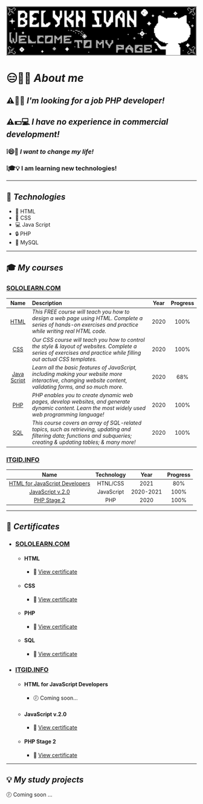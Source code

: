 <!-- Belykh Ivan (Biskabos) My README.md -->

![Belykh Ivan header][]

# 😑📝💬 _About me_
## ⚠️👷🔎 _I'm looking for a job PHP developer!_
## ⚠️💵💻 _I have no experience in commercial development!_
### ❕😄💎 _I want to change my life!_
### ❕🎓💡 I am learning new technologies!

---

## 🔧 _Technologies_
+ 📄 HTML
+ 🎨 CSS
+ 💻 Java Script
+ 🔒 PHP
+ 📁 MySQL

---

## 🎓 _My courses_
### [SOLOLEARN.COM][]
Name | Description | Year | Progress
:---: | :--- | :---: | :---:
 [HTML][] | _This FREE course will teach you how to design a web page using HTML. Complete a series of hands-on exercises and practice while writing real HTML code._ | 2020 | 100%
[CSS][] | _Our CSS course will teach you how to control the style & layout of websites. Complete a series of exercises and practice while filling out actual CSS templates._ | 2020 | 100%
[Java Script][] | _Learn all the basic features of JavaScript, including making your website more interactive, changing website content, validating forms, and so much more._ | 2020 | 68%
[PHP][] | _PHP enables you to create dynamic web pages, develop websites, and generate dynamic content. Learn the most widely used web programming language!_ | 2020 | 100%
[SQL][] | _This course covers an array of SQL-related topics, such as retrieving, updating and filtering data; functions and subqueries; creating & updating tables; & many more!_ | 2020 | 100%

### [ITGID.INFO][]
Name | Technology | Year | Progress
:---: | :---: | :---: | :---:
[HTML for JavaScript Developers][] | HTNL/CSS | 2021 | 80%
[JavaScript v.2.0][] | JavaScript | 2020-2021 | 100%
[PHP Stage 2][] | PHP | 2020 | 100%

---

## 📖 _Certificates_
+ ### [SOLOLEARN.COM][]
  + #### HTML
    + 🔎 [View certificate][sc1]
  + #### CSS
    + 🔎 [View certificate][sc2]
  + #### PHP
    + 🔎 [View certificate][sc3]
  + #### SQL
    + 🔎 [View certificate][sc4]
+ ### [ITGID.INFO][]
  + #### HTML for JavaScript Developers
    + 🕖 Coming soon...
  + #### JavaScript v.2.0
    + 🔎 [View certificate][ic2]
  + #### PHP Stage 2
    + 🔎 [View certificate][ic3]

---

## 💡 _My study projects_
🕖 Coming soon ...

<!-- My links -->
<!-- Header -->
[Belykh Ivan header]: ./images/Belykh_Ivan_header.png "Belykh Ivan (Biskabos)"

<!-- SOLOLEARN.COM -->
[SOLOLEARN.COM]: https://www.sololearn.com/learning "Go to page"

[HTML]: https://www.sololearn.com/learning/1014 "Go to page"

[CSS]: https://www.sololearn.com/learning/1023 "Go to page"

[Java Script]: https://www.sololearn.com/learning/1024 "Go to page"

[PHP]: https://www.sololearn.com/learning/1059 "Go to page"

[SQL]: https://www.sololearn.com/learning/1060 "Go to page"

<!-- ITGID.INFO -->
[ITGID.INFO]: https://itgid.info/ "Go to page"

[HTML for JavaScript Developers]: https://itgid.info/course/html "Go to page"

[JavaScript v.2.0]: https://itgid.info/course/javascript-2 "Go to page"

[PHP Stage 2]: https://itgid.info/course/php "Go to page"

<!-- Certificates -->
[sc1]: ./images/certificates/sololearn.com/cert-1014-17375108.jpg "Open"

[sc2]: ./images/certificates/sololearn.com/cert-1023-17375108.jpg "Open"

[sc3]: ./images/certificates/sololearn.com/cert-1059-17375108.jpg "Open"

[sc4]: ./images/certificates/sololearn.com/cert-1060-17375108.jpg "Open"

<!-- [ic1]: ./images/certificates/itgid.info/... "Open" -->

[ic2]: ./images/certificates/itgid.info/01_3hjna71j12.png "Open"

[ic3]: ./images/certificates/itgid.info/07_27kmfdetp5.png "Open"